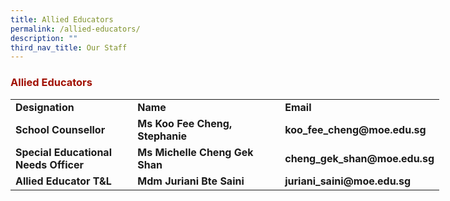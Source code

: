 ```yaml
---
title: Allied Educators
permalink: /allied-educators/
description: ""
third_nav_title: Our Staff
---
```

<h3><strong><span style="color: #a11104;">Allied Educators</span></strong></h3>
<table style="width: 686px;" width="771">
<tbody>
<tr>
<td style="width: 189.453px;"><strong>Designation</strong></td>
<td style="width: 236.781px;"><strong>Name</strong></td>
<td style="width: 237.766px;"><strong>Email</strong></td>
</tr>
<tr>
<td style="width: 189.453px;"><strong>School Counsellor</strong></td>
<td style="width: 236.781px;"><strong>Ms Koo Fee Cheng, Stephanie</strong></td>
<td style="width: 237.766px;"><strong>koo_fee_cheng@moe.edu.sg</strong></td>
</tr>
<tr>
<td style="width: 189.453px;"><strong>Special Educational Needs Officer</strong></td>
<td style="width: 236.781px;"><strong>Ms Michelle Cheng Gek Shan</strong></td>
<td style="width: 237.766px;"><strong>cheng_gek_shan@moe.edu.sg</strong></td>
</tr>
<tr>
<td style="width: 189.453px;"><strong>Allied Educator T&amp;L</strong></td>
<td style="width: 236.781px;"><strong>Mdm Juriani Bte Saini</strong></td>
<td style="width: 237.766px;"><strong>juriani_saini@moe.edu.sg</strong></td>
</tr>
</tbody>
</table>